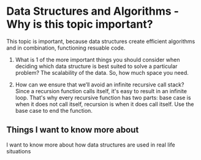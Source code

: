 # Data Structures and Algorithms - Why is this topic important?
This topic is important, because data structures create efficient algorithms and in combination, functioning resuable code.

1. What is 1 of the more important things you should consider when deciding which data structure is best suited to solve a particular problem?
The scalability of the data. So, how much space you need. 

2. How can we ensure that we’ll avoid an infinite recursive call stack?
Since a recursion function calls itself, it's easy to result in an infinite loop. That's why every recursive function has two parts: base case is when it does not call itself, recursion is when it does call itself. Use the base case to end the function. 

## Things I want to know more about
I want to know more about how data structures are used in real life situations
